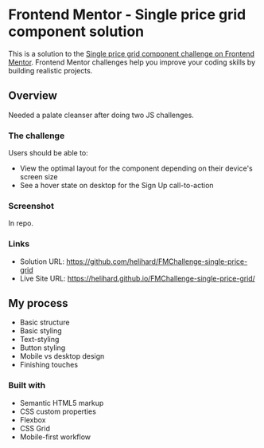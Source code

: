 # Frontend Mentor - Single price grid component solution

This is a solution to the [Single price grid component challenge on Frontend Mentor](https://www.frontendmentor.io/challenges/single-price-grid-component-5ce41129d0ff452fec5abbbc). Frontend Mentor challenges help you improve your coding skills by building realistic projects. 


## Overview
Needed a palate cleanser after doing two JS challenges.


### The challenge

Users should be able to:

- View the optimal layout for the component depending on their device's screen size
- See a hover state on desktop for the Sign Up call-to-action


### Screenshot

In repo.


### Links

- Solution URL: https://github.com/helihard/FMChallenge-single-price-grid
- Live Site URL: https://helihard.github.io/FMChallenge-single-price-grid/


## My process
- Basic structure
- Basic styling
- Text-styling
- Button styling
- Mobile vs desktop design
- Finishing touches


### Built with

- Semantic HTML5 markup
- CSS custom properties
- Flexbox
- CSS Grid
- Mobile-first workflow